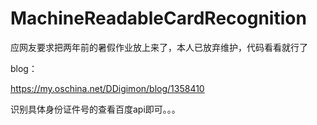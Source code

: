 # MachineReadableCardRecognition

应网友要求把两年前的暑假作业放上来了，本人已放弃维护，代码看看就行了

blog：

https://my.oschina.net/DDigimon/blog/1358410

识别具体身份证件号的查看百度api即可。。。
